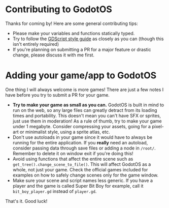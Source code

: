 # Contributing to GodotOS

Thanks for coming by! Here are some general contributing tips:

* Please make your variables and functions statically typed.
* Try to follow the [GDScript style guide](https://docs.godotengine.org/en/stable/tutorials/scripting/gdscript/gdscript_styleguide.html) as closely as you can (though this isn't entirely required)
* If you're planning on submitting a PR for a major feature or drastic change, please discuss it with me first.

# Adding your game/app to GodotOS

One thing I will always welcome is more games! There are just a few notes I have before you try to submit a PR for your game.

* **Try to make your game as small as you can.** GodotOS is built in mind to run on the web, so any large files can greatly detract from its loading times and portability. 
This doesn't mean you can't have SFX or sprites, just use them in moderation! 
As a rule of thumb, try to make your game under 1 megabyte. Consider compressing your assets, going for a pixel-art or minimalist style, using a sprite atlas, etc.
* Don't use autoloads in your game since it would have to always be running for the entire application. If you **really** need an autoload, consider passing data through save files or adding a node in `/root/`.
  Remember to delete it on window exit if you're doing this!
* Avoid using functions that affect the entire scene such as `get_tree().change_scene_to_file()`. This will affect GodotOS as a whole, not just your game. Check the official games included for examples on how to safely change scenes only for the game window.
* Make sure your scene and script names less generic. If you have a player and the game is called Super Bit Boy for example, call it `bit_boy_player.gd` instead of `player.gd`.

That's it. Good luck!
